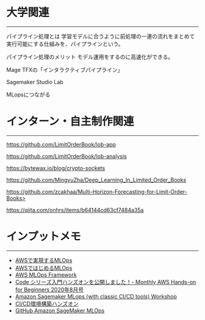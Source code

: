 # 大学関連
* * *
パイプライン処理とは
学習モデルに合うように前処理の一連の流れをまとめて実行可能にする仕組みを、パイプラインという。

パイプライン処理のメリット
モデル運用をするのに高速化ができる。

Mage 
TFXの「インタラクティブパイプライン」

Sagemaker Studio Lab

MLopsにつながる

# インターン・自主制作関連
* * *
https://github.com/LimitOrderBook/lob-app

https://github.com/LimitOrderBook/lob-analysis

https://bytewax.io/blog/crypto-sockets

https://github.com/MingyuZha/Deep_Learning_In_Limited_Order_Books

https://github.com/zcakhaa/Multi-Horizon-Forecasting-for-Limit-Order-Books>

https://qiita.com/onhrs/items/b64144cd63cf7484a35a

# インプットメモ
* * *
- [AWSで実現するMLOps](https://qiita.com/Roe/items/3ddcc66dd0654fd6ad58)
- [AWSではじめるMLOps](https://www.slideshare.net/MariOhbuchi/awsmlops)
- [AWS MLOps Framework](https://aws.amazon.com/jp/solutions/implementations/aws-mlops-framework/?nc1=h_ls)
- [Code シリーズ入門ハンズオンを公開しました！- Monthly AWS Hands-on for Beginners 2020年8月号](https://aws.amazon.com/jp/blogs/news/aws-hands-on-for-beginners-10/)
- [Amazon Sagemaker MLops (with classic CI/CD tools) Workshop](https://catalog.us-east-1.prod.workshops.aws/workshops/ef1c179d-8097-4f34-8dc3-0e9eb381b6eb/)
- [CI/CD環境構築ハンズオン](https://classmethod.github.io/ci-cd-hands-on-ecs/)
- [GitHub Amazon SageMaker MLOps](https://github.com/aws-samples/mlops-amazon-sagemaker/blob/master/README.md)
